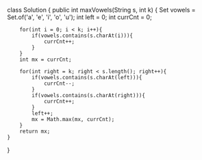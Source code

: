 class Solution {
    public int maxVowels(String s, int k) {
        Set<Character> vowels = Set.of('a', 'e', 'i', 'o', 'u');
        int left = 0;
        int currCnt = 0;

        for(int i = 0; i < k; i++){
            if(vowels.contains(s.charAt(i))){
                currCnt++;
            }
        }
        int mx = currCnt;

        for(int right = k; right < s.length(); right++){
            if(vowels.contains(s.charAt(left))){
                currCnt--;
            }
            if(vowels.contains(s.charAt(right))){
                currCnt++;
            }
            left++;
            mx = Math.max(mx, currCnt);
        }
        return mx;
    }
}
